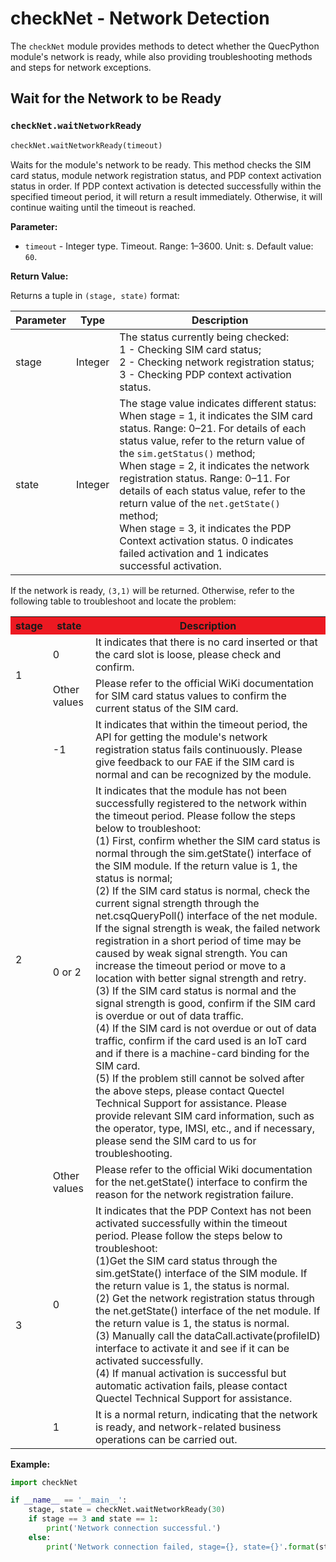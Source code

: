 # checkNet - Network Detection

The `checkNet` module provides methods to detect whether the QuecPython module's network is ready, while also providing troubleshooting methods and steps for network exceptions.



## Wait for the Network to be Ready

### `checkNet.waitNetworkReady`

```python
checkNet.waitNetworkReady(timeout)
```

Waits for the module's network to be ready. This method checks the SIM card status, module network registration status, and PDP context activation status in order. If PDP context activation is detected successfully within the specified timeout period, it will return a result immediately. Otherwise, it will continue waiting until the timeout is reached. 

**Parameter:**

* `timeout` - Integer type. Timeout. Range: 1–3600. Unit: s. Default value: `60`.

**Return Value:**

Returns a tuple in `(stage, state)` format:

| Parameter | Type    | Description                                                  |
| --------- | ------- | ------------------------------------------------------------ |
| stage     | Integer | The status currently being checked:<br/>1 - Checking SIM card status;<br/>2 - Checking network registration status;<br/>3 - Checking PDP context activation status. |
| state     | Integer | The stage value indicates different status:<br>When stage = 1, it indicates the SIM card status. Range: 0–21. For details of each status value, refer to the return value of the `sim.getStatus()` method;<br>When stage = 2, it indicates the network registration status. Range: 0–11. For details of each status value, refer to the return value of the `net.getState()` method;<br>When stage = 3, it indicates the PDP Context activation status. 0 indicates failed activation and 1 indicates successful activation. |

If the network is ready, `(3,1)` will be returned. Otherwise, refer to the following table to troubleshoot and locate the problem:

<table >
	<tr>
	    <th bgcolor=#ED1922>stage</td>
        <th bgcolor=#ED1922>state</td>
        <th bgcolor=#ED1922>Description</td>
	</tr >
	<tr>
	    <td rowspan="2">1</td>
        <td>0</td>
        <td>It indicates that there is no card inserted or that the card slot is loose, please check and confirm.</td>
	</tr>
	<tr>
	    <td>Other values</td>
        <td>Please refer to the official WiKi documentation for SIM card status values to confirm the current status of the SIM card.</td>
	</tr>
    <tr>
	    <td rowspan="3">2</td>
        <td>-1</td>
        <td>It indicates that within the timeout period, the API for getting the module's network registration status fails continuously. Please give feedback to our FAE if the SIM card is normal and can be recognized by the module.</td>
	</tr>
    <tr>
	    <td>0 or 2</td>
        <td>It indicates that the module has not been successfully registered to the network within the timeout period. Please follow the steps below to troubleshoot:<br>(1) First, confirm whether the SIM card status is normal through the sim.getState() interface of the SIM module. If the return value is 1, the status is normal;<br>(2) If the SIM card status is normal, check the current signal strength through the net.csqQueryPoll() interface of the net module. If the signal strength is weak, the failed network registration in a short period of time may be caused by weak signal strength. You can increase the timeout period or move to a location with better signal strength and retry.<br>(3) If the SIM card status is normal and the signal strength is good, confirm if the SIM card is overdue or out of data traffic.<br>(4) If the SIM card is not overdue or out of data traffic, confirm if the card used is an IoT card and if there is a machine-card binding for the SIM card.<br>(5) If the problem still cannot be solved after the above steps, please contact Quectel Technical Support for assistance. Please provide relevant SIM card information, such as the operator, type, IMSI, etc., and if necessary, please send the SIM card to us for troubleshooting.</td>
	</tr>
    <tr>
	    <td>Other values</td>
        <td>Please refer to the official Wiki documentation for the net.getState() interface to confirm the reason for the network registration failure.</td>
	</tr>
	<tr>
	    <td rowspan="2">3</td>
        <td>0</td>
        <td>It indicates that the PDP Context has not been activated successfully within the timeout period. Please follow the steps below to troubleshoot:<br>(1)Get the SIM card status through the sim.getState() interface of the SIM module. If the return value is 1, the status is normal.<br>(2) Get the network registration status through the net.getState() interface of the net module. If the return value is 1, the status is normal. <br>(3) Manually call the dataCall.activate(profileID) interface to activate it and see if it can be activated successfully.<br>(4) If manual activation is successful but automatic activation fails, please contact Quectel Technical Support for assistance.</td>
	</tr>
    <tr>
	    <td>1</td>
        <td>It is a normal return, indicating that the network is ready, and network-related business operations can be carried out.</td>
	</tr>
</table>









**Example:**

```python
import checkNet

if __name__ == '__main__':
    stage, state = checkNet.waitNetworkReady(30)
    if stage == 3 and state == 1:
        print('Network connection successful.')
    else:
        print('Network connection failed, stage={}, state={}'.format(stage, state))
```

